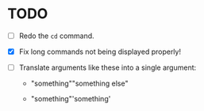 # TODO

- [ ] Redo the `cd` command.

- [x] Fix long commands not being displayed properly!

- [ ] Translate arguments like these into a single argument:

  - "something""something else"

  - "something"'something'
